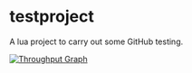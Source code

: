 # testproject
A lua project to carry out some GitHub testing.


[![Throughput Graph](https://graphs.waffle.io/marbau69/testproject/throughput.svg)](https://waffle.io/marbau69/testproject/metrics/throughput)
